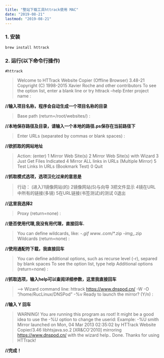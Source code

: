 ```yaml
---
title: "整站下载工具httrack使用 MAC"
date: "2019-08-21"
lastmod: "2019-08-21"
---
```


### 1. 安装

```
brew install httrack
```

### 2. 运行(以下命令行操作)

```
#httrack
```

> Welcome to HTTrack Website Copier (Offline Browser) 3.48-21
> Copyright (C) 1998-2015 Xavier Roche and other contributors
> To see the option list, enter a blank line or try httrack –help
> Enter project name :

**//输入项目名称，程序会自动生成一个项目名称的目录**

> Base path (return=/root/websites/) :

**//本地保存路径及目录，请输入一个本地的路径.ps保存在当前路径下**

> Enter URLs (separated by commas or blank spaces) :

**//欲抓取的网站地址**

> Action:
> (enter) 1 Mirror Web Site(s)
> 2 Mirror Web Site(s) with Wizard
> 3 Just Get Files Indicated
> 4 Mirror ALL links in URLs (Multiple Mirror)
> 5 Test Links In URLs (Bookmark Test)
> 0 Quit

**//抓取模式选项，选项汉化过来的意思是**

> 行动：
> (进入)1镜像网站(的) 
> 2镜像网站(S)与向导 
> 3把文件显示
> 4镜在URL中所有的链接(多镜)
> 5在URL链接(书签测试)的测试
> 0退出

**//这里我选择2**

> Proxy (return=none) :

**//是否使用代理,我没有用代理，直接回车.**

> You can define wildcards, like: -*.gif www.*.com/*.zip -*img_*.zip
> Wildcards (return=none) :

**//使用通配符下载，我直接回车**

> You can define additional options, such as recurse level (-r), separed by blank spaces
> To see the option list, type help
> Additional options (return=none) :

**//抓取选项，输入help可以查阅详细参数，这里我直接回车**

> —> Wizard command line: httrack https://www.dnspod.cn/ -W -O “/home/RucLinux/DNSPod” -%v
> Ready to launch the mirror? (Y/n) :

**//输入 Y 回车**

> WARNING! You are running this program as root!
> It might be a good idea to use the -%U option to change the userid:
> Example: -%U smith
> Mirror launched on Mon, 04 Mar 2013 02:35:02 by HTTrack Website Copier/3.46 libhtsjava.so.2 [XR&CO’2010]
> mirroring https://www.dnspod.cn/ with the wizard help..
> Done.
> Thanks for using HTTrack!

**//完成！**
